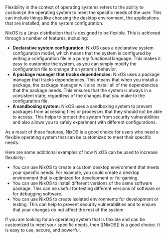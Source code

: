   
Flexibility in the context of operating systems refers to the ability to customize the operating system to meet the specific needs of the user. This can include things like choosing the desktop environment, the applications that are installed, and the system configuration.

NixOS is a Linux distribution that is designed to be flexible. This is achieved through a number of features, including:

- **Declarative system configuration:** NixOS uses a declarative system configuration model, which means that the system is configured by writing a configuration file in a purely functional language. This makes it easy to customize the system, as you can simply modify the configuration file to change the system's behavior.
- **A package manager that tracks dependencies:** NixOS uses a package manager that tracks dependencies. This means that when you install a package, the package manager will also install all of the dependencies that the package needs. This ensures that the system is always in a consistent state, regardless of the changes that you make to the configuration file.
- **A sandboxing system:** NixOS uses a sandboxing system to prevent packages from accessing files or processes that they should not be able to access. This helps to protect the system from security vulnerabilities and also allows you to safely experiment with different configurations.

As a result of these features, NixOS is a good choice for users who need a flexible operating system that can be customized to meet their specific needs.

Here are some additional examples of how NixOS can be used to increase flexibility:

- You can use NixOS to create a custom desktop environment that meets your specific needs. For example, you could create a desktop environment that is optimized for development or for gaming.
- You can use NixOS to install different versions of the same software package. This can be useful for testing different versions of software or for debugging software.
- You can use NixOS to create isolated environments for development or testing. This can help to prevent security vulnerabilities and to ensure that your changes do not affect the rest of the system.

If you are looking for an operating system that is flexible and can be customized to meet your specific needs, then [[NixOS]] is a good choice. It is easy to use, secure, and powerful.